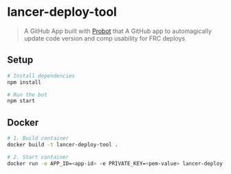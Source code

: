 # lancer-deploy-tool

> A GitHub App built with [Probot](https://github.com/probot/probot) that A GitHub app to automagically update code version and comp usability for FRC deploys

## Setup

```sh
# Install dependencies
npm install

# Run the bot
npm start
```

## Docker

```sh
# 1. Build container
docker build -t lancer-deploy-tool .

# 2. Start container
docker run -e APP_ID=<app-id> -e PRIVATE_KEY=<pem-value> lancer-deploy-tool
```


